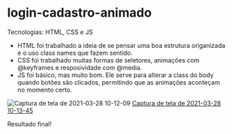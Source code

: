 # login-cadastro-animado

Tecnologias: HTML, CSS e JS

- HTML foi trabalhado a ideia de se pensar uma boa estrutura origanizada e o uso class names que fazem sentido.
- CSS foi trabalhado muitas formas de seletores, animações com @keyframes e resposividade com @media.
- JS foi básico, mas muito bom. Ele serve para alterar a class do body quando botões são clicados, permitindo que as animações aconteçam no momento certo.

![Captura de tela de 2021-03-28 10-12-09](https://user-images.githubusercontent.com/7688797/112753513-2901d700-8fae-11eb-953a-6714083ae213.png)
[Captura de tela de 2021-03-28 10-13-45](https://user-images.githubusercontent.com/7688797/112753564-4f277700-8fae-11eb-9db5-c1a1a3ad3d01.png)

Resultado final!
